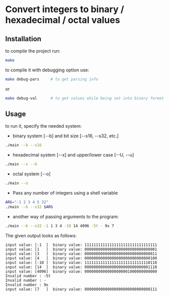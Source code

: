 # Convert integers to binary / hexadecimal / octal values

## Installation

to compile the project run:
```bash
make
```

to compile it with debugging option use:
```bash
make debug-pars		# to get parsing info
```
or
```bash
make debug-val		# to get values while being set into binary format
```

## Usage

to run it, specify the needed system:

- binary system [--b] and bit size [--s16, --s32, etc.]

```bash
./main --b --s16 
```

- hexadecimal system [--x] and upper/lower case [--U, --u]

```bash
./main --x --U
```

- octal system [--o]

```bash
./main --o
```


* Pass any number of integers using a shell variable

```bash
ARG="-1 2 3 4 5 32"
./main --b --s32 $ARG
```

- another way of passing arguments to the program:

```bash
./main --b --s32 -1 1 3 4 -10 14 4096 -5t - 9x 7
```

The given output looks as follows:
```
input value: [-1  ]  binary value: 11111111111111111111111111111111
input value: [1   ]  binary value: 00000000000000000000000000000001
input value: [3   ]  binary value: 00000000000000000000000000000011
input value: [4   ]  binary value: 00000000000000000000000000000100
input value: [-10 ]  binary value: 11111111111111111111111111110110
input value: [14  ]  binary value: 00000000000000000000000000001110
input value: [4096]  binary value: 00000000000000000001000000000000
Invalid number : -5t
Invalid number : -
Invalid number : 9x
input value: [7   ]  binary value: 00000000000000000000000000000111
```
